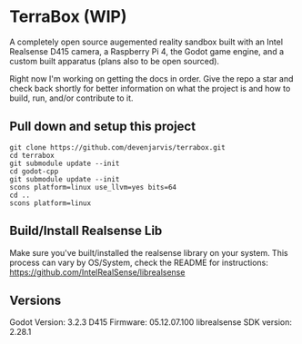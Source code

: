 # TerraBox (WIP)
A completely open source augemented reality sandbox built with an Intel Realsense D415 camera, a Raspberry Pi 4, the Godot game engine, and a custom built apparatus (plans also to be open sourced).

Right now I'm working on getting the docs in order. Give the repo a star and check back shortly for better information on what the project is and how to build, run, and/or contribute to it.

## Pull down and setup this project
`git clone https://github.com/devenjarvis/terrabox.git`  
`cd terrabox`  
`git submodule update --init`  
`cd godot-cpp`  
`git submodule update --init`  
`scons platform=linux use_llvm=yes bits=64`  
`cd ..`  
`scons platform=linux`  

## Build/Install Realsense Lib
Make sure you've built/installed the realsense library on your system. This process can vary by OS/System, check the README for instructions: https://github.com/IntelRealSense/librealsense



## Versions
Godot Version: 3.2.3
D415 Firmware: 05.12.07.100
librealsense SDK version: 2.28.1
